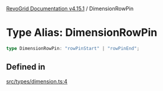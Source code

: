 [RevoGrid Documentation v4.15.1](README.md) / DimensionRowPin

# Type Alias: DimensionRowPin

```ts
type DimensionRowPin: "rowPinStart" | "rowPinEnd";
```

## Defined in

[src/types/dimension.ts:4](https://github.com/revolist/revogrid/blob/9d06c9d1de184a8cd977144efe5186ec5a7312cb/src/types/dimension.ts#L4)
